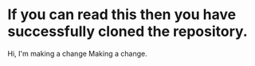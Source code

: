 # If you can read this then you have successfully cloned the repository.

Hi, I'm making a change
Making a change.

